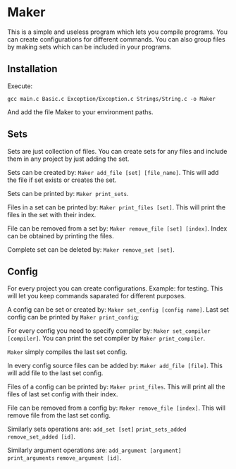 # Maker
This is a simple and useless program which lets you compile programs. You can create configurations for different commands. You can also group files by making sets which can be included in your programs.

## Installation
Execute:
```
gcc main.c Basic.c Exception/Exception.c Strings/String.c -o Maker
```
And add the file Maker to your environment paths.

## Sets
Sets are just collection of files. You can create sets for any files and include them in any project by just adding the set.

Sets can be created by: `Maker add_file [set] [file_name]`. This will add the file if set exists or creates the set.

Sets can be printed by: `Maker print_sets`.

Files in a set can be printed by: `Maker print_files [set]`. This will print the files in the set with their index.

File can be removed from a set by: `Maker remove_file [set] [index]`. Index can be obtained by printing the files.

Complete set can be deleted by: `Maker remove_set [set]`.

## Config
For every project you can create configurations. Example: for testing. This will let you keep commands saparated for different purposes.

A config can be set or created by: `Maker set_config [config name]`. Last set config can be printed by `Maker print_config`;

For every config you need to specify compiler by: `Maker set_compiler [compiler]`. You can print the set compiler by `Maker print_compiler`.

`Maker` simply compiles the last set config.

In every config source files can be added by: `Maker add_file [file]`. This will add file to the last set config.

Files of a config can be printed by: `Maker print_files`. This will print all the files of last set config with their index.

File can be removed from a config by: `Maker remove_file [index]`. This will remove file from the last set config.

Similarly sets operations are: `add_set [set]` `print_sets_added` `remove_set_added [id]`.

Similarly argument operations are: `add_argument [argument]` `print_arguments` `remove_argument [id]`.
